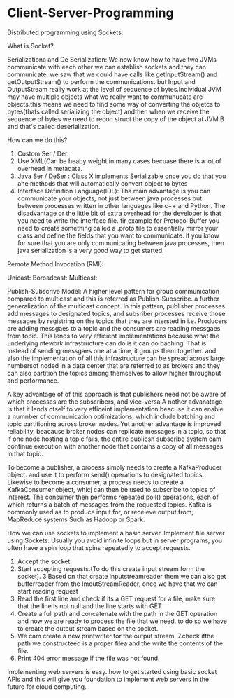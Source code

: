 # Client-Server-Programming

Distributed programming using Sockets:

What is Socket?




Serializationa and De Serialization:
We now know how to have two JVMs communicate with each other we can establish sockets and they can communicate. we saw that we could have calls like getInputStream() and getOutputStream() to perform the communications. but Input and OutputStream really work at the level of sequence of bytes.Individual JVM may have multiple objects what we really want to communucate are objects.this means we need to find some way of converting the objetcs to bytes(thats called serializing the object) andthen when we receive the sequence of bytes we need to recon struct the copy of the object at JVM B and that's called deserialization.

How can we do this?
1. Custom Ser / Der.
2. Use XML(Can be heaby weight in many cases becuase there is a lot of overhead in metadata.
3. Java Ser / DeSer : Class X implements Serializable once you do that you ahe methods that will automatically convert object to bytes 
4. Interface Definition Language(IDL): Tha main advantage is you can communicate your objects, not just between java processes  but between processes written in other languages like c++ and Python. The disadvantage or the little bit of extra overhead for the developer is that you need to write the interface file. fir example for Protocol Buffer  you need to create something  called a .proto file to essentially mirror your class and define the fields that you want to communicate. if you know for sure that you are only communicating between java processes, then java serialization is a very good way to get started.

Remote Method Invocation (RMI):

Unicast:
Boroadcast:
Multicast:

Publish-Subscrive Model:
A higher level pattern for group communication compared to multicast and this is referred as Publish-Subscribe.
a further generalization of the multicast concept.
In this pattern, publisher processes add messages to designated topics, and subsriber processes receive those messages by registring on the topics that they are intersted in i.e. Producers are adding messgaes to a topic and the consumers are reading messgaes from topic.
This lends to very efficient implementations because what the underlying ntework infrastructure can do is it can do baching. That is instead of sending messgaes one at a time, it groups them together. and also the implementation of all this infrastructure can be spread across large numbersof noded in a data center that are referred to as brokers and they can also partition the topics among themselves to allow higher throughput and performance.

A key advantage of of this approach is that publishers  need not be aware of which processes are the subscribers, and vice-versa.A nother advanatage is that it lends otself to very efficeint implementation beacuse it can enable a numnber of communication optimizations, which include batching and topic partitioning across broker nodes. Yet another advantage is improved reliability, beacause broker nodes can replicate messages in a topic, so that if one node hosting a topic fails, the entire publicsh subscribe system cam continue execution with another node that contains a copy of all messages in that topic.

To become a publisher, a process simply needs to create a KafkaProducer object. and use it to perform send() operations to designated topics. Likewise to become a consumer, a process needs to create a KafkaConsumer object, whicj can then  be used to subscribe to topics of interest. The consumer then performs  repeated poll() operations, each of which returns a batch of messages from the requested topics. Kafka is commonly used as to produce input for, or receieve output from, MapReduce systems Such as Hadoop or Spark. 


How we can use sockets to implement a basic server.
Implement file server using Sockets:
Usually you avoid infinite loops but in server programs, you often have a spin loop that spins repeatedly to accept requests.
1. Accept the socket.
2. Start accepting requests.(To do this create input stream form the socket).
3 Based on that create inputstreamreader them we can also get bufferreader from the ImoutStreamReader, once we have that we can start    reading request
4. Read the first line and check if its a GET request for a file, make sure that the line is not null and the line starts with GET
5. Create a full path and concatenate with the path in the GET operation and now we are ready to process the file that we need. to do so we have to create the output stream based on the socket.
6. We cam create a new printwriter for the output stream.
7.check ifthe path we constructeed is a proper filea and the write the contents of the file.
8. Print 404 error message if the file was not found.

Implementing web servers is easy. how to get started using basic socket APIs and this will give you foundation to implement web servers
in the future for cloud computing.

























